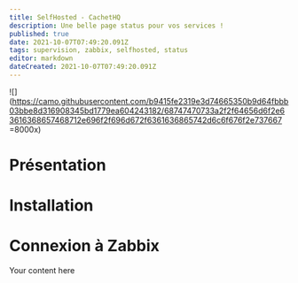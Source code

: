 ```yaml
---
title: SelfHosted - CachetHQ
description: Une belle page status pour vos services !
published: true
date: 2021-10-07T07:49:20.091Z
tags: supervision, zabbix, selfhosted, status
editor: markdown
dateCreated: 2021-10-07T07:49:20.091Z
---
```


![](https://camo.githubusercontent.com/b9415fe2319e3d74665350b9d64fbbb03bbe8d316908345bd1779ea604243182/68747470733a2f2f64656d6f2e63616368657468712e696f2f696d672f6361636865742d6c6f676f2e737667 =8000x)
# Présentation

# Installation

# Connexion à Zabbix
Your content here
